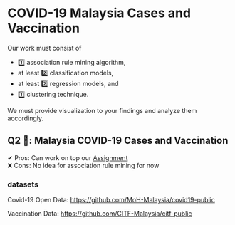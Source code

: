 # COVID-19 Malaysia Cases and Vaccination

Our work must consist of 
- 1️⃣ association rule mining algorithm, 
- at least 2️⃣ classification models, 
- at least 2️⃣ regression models, and 
- 1️⃣ clustering technique.

We must provide visualization to your findings and analyze them accordingly.

## Q2 💉: Malaysia COVID-19 Cases and Vaccination

✔ Pros: Can work on top our [Assignment](https://github.com/BingQuanChua/COVID-19-Msia-Mining)  
❌ Cons: No idea for association rule mining for now  

### datasets

Covid-19 Open Data:
https://github.com/MoH-Malaysia/covid19-public

Vaccination Data:
https://github.com/CITF-Malaysia/citf-public
